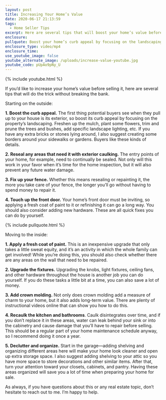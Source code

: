 ```yaml
---
layout: post
title: Increasing Your Home’s Value
date: 2020-06-17 21:13:59
tags:
  - Home Seller Tips
excerpt: Here are several tips that will boost your home’s value before you sell it.
enclosure:
pullquote: Boost your home’s curb appeal by focusing on the landscaping.
enclosure_type: video/mp4
enclosure_time:
use_youtube_image: false
youtube_alternate_image: /uploads/increase-value-youtube.jpg
youtube_code: pUpAo9pNy_U
---
```


{% include youtube.html %}

If you’d like to increase your home’s value before selling it, here are several tips that will do the trick without breaking the bank.

Starting on the outside:

**1\. Boost the curb appeal.** The first thing potential buyers see when they pull up to your house is its exterior, so boost its curb appeal by focusing on the property’s landscaping. Freshen up the mulch, plant some flowers, trim and prune the trees and bushes, add specific landscape lighting, etc. If you have any extra bricks or stones lying around, I also suggest creating some borders around your sidewalks or gardens. Buyers like these kinds of details.&nbsp;

**2\. Reseal any areas that need it with exterior caulking.** The entry points of your home, for example, need to continually be sealed. Not only will this work in your favor when it’s time for the home inspection, but it will also prevent any future water damage.&nbsp;

**3\. Fix up your fence.** Whether this means resealing or repainting it, the more you take care of your fence, the longer you’ll go without having to spend money to repair it.&nbsp;

**4\. Touch up the front door.** Your home’s front door must be inviting, so applying a fresh coat of paint to it or refinishing it can go a long way. You should also consider adding new hardware. These are all quick fixes you can do by yourself.

{% include pullquote.html %}

Moving to the inside:

**1\. Apply a fresh coat of paint.** This is an inexpensive upgrade that only takes a little sweat equity, and it’s an activity in which the whole family can get involved\! While you’re doing this, you should also check whether there are any areas on the wall that need to be repaired.&nbsp;

**2\. Upgrade the fixtures.** Upgrading the knobs, light fixtures, ceiling fans, and other hardware throughout the house is another job you can do yourself. If you do these tasks a little bit at a time, you can also save a lot of money.&nbsp;

**3\. Add crown molding.** Not only does crown molding add a measure of charm to your home, but it also adds long-term value. There are plenty of instructional videos online that can show you how to do this.

**4\. Recaulk the kitchen and bathrooms**. Caulk disintegrates over time, and if you don’t replace it in these areas, water can leak behind your sink or into the cabinetry and cause damage that you’ll have to repair before selling. This should be a regular part of your home maintenance schedule anyway, so I recommend doing it once a year.&nbsp;

**5\. Declutter and organize.** Start in the garage—adding shelving and organizing different areas here will make your home look cleaner and open up extra storage space. I also suggest adding shelving to your attic so you have more space to store decorations and other similar items. After that, turn your attention toward your closets, cabinets, and pantry. Having these areas organized will save you a lot of time when preparing your home for sale.&nbsp;

As always, if you have questions about this or any real estate topic, don’t hesitate to reach out to me. I’m happy to help.